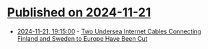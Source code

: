 # [Published on 2024-11-21](index.md)

* [2024-11-21, 19:15:00](https://soylentnews.org/article.pl?sid=24/11/20/2252220&from=rss) - [Two Undersea Internet Cables Connecting Finland and Sweden to Europe Have Been Cut](https://soylentnews.org/article.pl?sid=24/11/20/2252220&from=rss)
